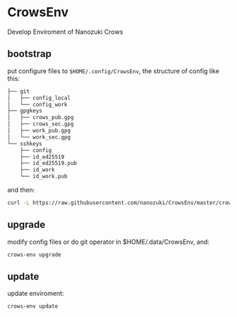 # CrowsEnv

Develop Enviroment of Nanozuki Crows

## bootstrap

put configure files to `$HOME/.config/CrowsEnv`, the structure of config like this:

```bash
├── git
│   ├── config_local
│   └── config_work
├── gpgkeys
│   ├── crows_pub.gpg
│   ├── crows_sec.gpg
│   ├── work_pub.gpg
│   └── work_sec.gpg
└── sshkeys
    ├── config
    ├── id_ed25519
    ├── id_ed25519.pub
    ├── id_work
    └── id_work.pub
```

and then:

```bash
curl -L https://raw.githubusercontent.com/nanozuki/CrowsEnv/master/crows-env.sh | bash -s bootstrap
```

## upgrade

modify config files or do git operator in $HOME/.data/CrowsEnv, and: 

```bash
crows-env upgrade
```

## update

update enviroment:

```bash
crows-env update
```
